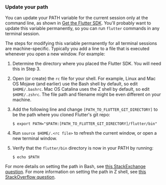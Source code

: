 ### Update your path

You can update your PATH variable for the current session only at
the command line, as shown in [Get the Flutter SDK](#get-sdk).
You'll probably want to update this variable permanently,
so you can run `flutter` commands in any terminal session.

The steps for modifying this variable permanently for
all terminal sessions are machine-specific.
Typically you add a line to a file that is executed
whenever you open a new window. For example:

 1. Determine the directory where you placed the Flutter SDK.
    You will need this in Step 3.
 2. Open (or create) the `rc` file for your shell.
    For example, Linux and Mac OS Mojave (and earlier)
    use the Bash shell by default,
    so edit `$HOME/.bashrc`.
    Mac OS Catalina uses the Z shell by default,
    so edit `$HOME/.zshrc`.
    The file path and filename might be even
    different on your machine.
 3. Add the following line and change `[PATH_TO_FLUTTER_GIT_DIRECTORY]` to be
    the path where you cloned Flutter's git repo:

    ```terminal
    $ export PATH="$PATH:[PATH_TO_FLUTTER_GIT_DIRECTORY]/flutter/bin"
    ```

 4. Run `source $HOME/.<rc file>`
    to refresh the current window,
    or open a new terminal window.
 5. Verify that the `flutter/bin` directory is now in your PATH by running:

    ```terminal
    $ echo $PATH
    ```

For more details on setting the path in Bash,
see [this StackExchange question][].
For more information on setting the path in Z shell,
see [this StackOverflow question][].


[this StackExchange question]: https://unix.stackexchange.com/questions/26047/how-to-correctly-add-a-path-to-path
[this StackOverflow question]: https://stackoverflow.com/questions/11530090/adding-a-new-entry-to-the-path-variable-in-zsh
